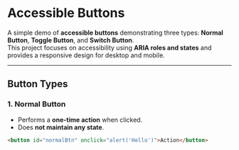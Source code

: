 # Accessible Buttons

A simple demo of **accessible buttons** demonstrating three types: **Normal Button**, **Toggle Button**, and **Switch Button**.  
This project focuses on accessibility using **ARIA roles and states** and provides a responsive design for desktop and mobile.

---

## Button Types

### 1. Normal Button
- Performs a **one-time action** when clicked.  
- Does **not maintain any state**.  

```html
<button id="normalBtn" onclick="alert('Hello')">Action</button>
